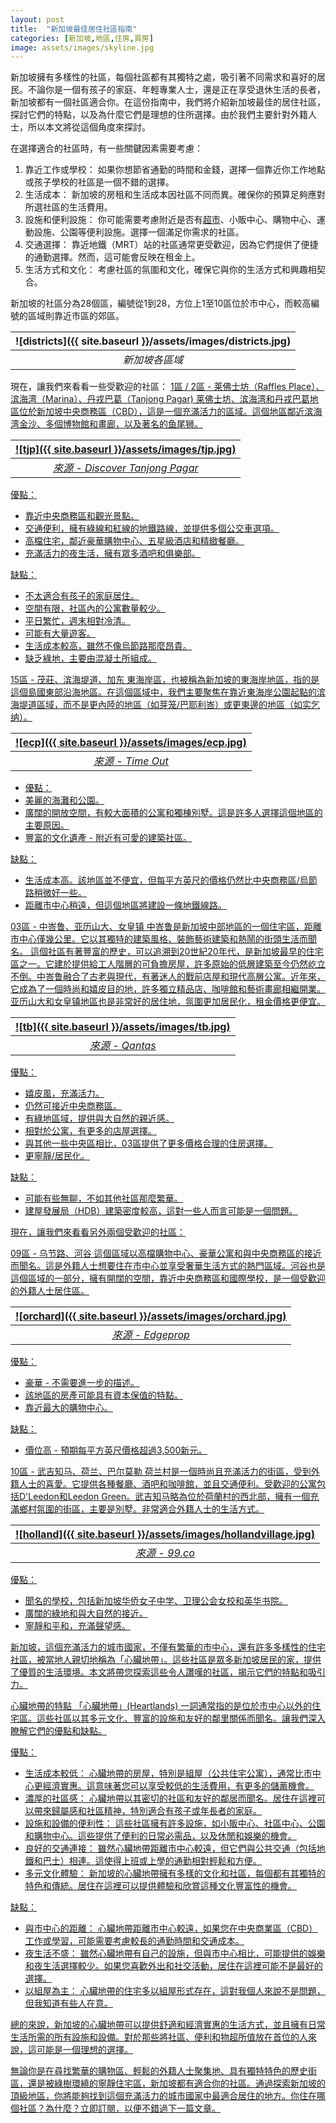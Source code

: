 ```yaml
---
layout: post
title:  "新加坡最佳居住社區指南"
categories: [新加坡,地區,住房,買房]
image: assets/images/skyline.jpg
---
```

新加坡擁有多樣性的社區，每個社區都有其獨特之處，吸引著不同需求和喜好的居民。不論你是一個有孩子的家庭、年輕專業人士，還是正在享受退休生活的長者，新加坡都有一個社區適合你。在這份指南中，我們將介紹新加坡最佳的居住社區，探討它們的特點，以及為什麼它們是理想的住所選擇。由於我們主要針對外籍人士，所以本文將從這個角度來探討。

在選擇適合的社區時，有一些關鍵因素需要考慮：
1. 靠近工作或學校： 如果你想節省通勤的時間和金錢，選擇一個靠近你工作地點或孩子學校的社區是一個不錯的選擇。
2. 生活成本： 新加坡的房租和生活成本因社區不同而異。確保你的預算足夠應對所選社區的生活費用。
3. 設施和便利設施： 你可能需要考慮附近是否有[超市](https://fromhktosg.github.io/zh/grocery/)、小販中心、購物中心、運動設施、公園等便利設施。選擇一個滿足你需求的社區。
4. 交通選擇： 靠近地鐵（MRT）站的社區通常更受歡迎，因為它們提供了便捷的通勤選擇。然而，這可能會反映在租金上。
5. 生活方式和文化： 考慮社區的氛圍和文化，確保它與你的生活方式和興趣相契合。

新加坡的社區分為28個區，編號從1到28，方位上1至10區位於市中心，而較高編號的區域則靠近市區的郊區。

| ![districts]({{ site.baseurl }}/assets/images/districts.jpg)
|:--:| 
|  *新加坡各區域*  |

現在，讓我們來看看一些受歡迎的社區：
<u>1區 / 2區 - 莱佛士坊（Raffles Place）、滨海湾（Marina）、丹戎巴葛（Tanjong Pagar)<u>
莱佛士坊、滨海湾和丹戎巴葛地區位於新加坡中央商務區（CBD），這是一個充滿活力的區域。這個地區鄰近滨海湾金沙、多個博物館和畫廊，以及著名的鱼尾狮。

| ![tjp]({{ site.baseurl }}/assets/images/tjp.jpg)
|:--:| 
|  *來源 - Discover Tanjong Pagar*  |

優點：
+ 靠近中央商務區和觀光景點。
+ 交通便利，擁有綠線和紅線的地鐵路線，並提供多個公交車選項。
+ 高檔住宅，鄰近豪華購物中心、五星級酒店和精緻餐廳。
+ 充滿活力的夜生活，擁有眾多酒吧和俱樂部。

缺點：
+ 不太適合有孩子的家庭居住。
+ 空間有限，社區內的公寓數量較少。
+ 平日繁忙，週末相對冷清。
+ 可能有大量遊客。
+ 生活成本較高，雖然不像烏節路那麼昂貴。
+ 缺乏綠地，主要由混凝土所組成。

<u>15區 - 茂莊、滨海堤道、加东<u>
東海岸區，也被稱為新加坡的東海岸地區，指的是這個島國東部沿海地區。在這個區域中，我們主要聚焦在靠近東海岸公園起點的滨海堤道區域，而不是更內陸的地區（如芽笼/巴耶利峇）或更東邊的地區（如实乞纳）。

| ![ecp]({{ site.baseurl }}/assets/images/ecp.jpg)
|:--:| 
|  *來源 - Time Out*  |

+ 優點：
+ 美麗的海灘和公園。
+ 廣闊的開放空間，有較大面積的公寓和獨棟別墅。這是許多人選擇這個地區的主要原因。
+ 豐富的文化遺產 - 附近有可愛的建築社區。

缺點：
+ 生活成本高。該地區並不便宜，但每平方英尺的價格仍然比中央商務區/烏節路稍微好一些。
+ 距離市中心稍遠，但這個地區將建設一條地鐵線路。

<u>03區 - 中峇鲁、亚历山大、女皇镇<u>
中峇鲁是新加坡中部地區的一個住宅區，距離市中心僅幾公里。它以其獨特的建築風格、裝飾藝術建築和熱鬧的街頭生活而聞名。 這個社區有著豐富的歷史，可以追溯到20世紀20年代，是新加坡最早的住宅區之一。它建於提供給工人階層的可負擔房屋，許多原始的低層建築至今仍然屹立不倒。中峇鲁融合了古老與現代，有著迷人的戰前店屋和現代高層公寓。近年來，它成為了一個時尚和嬉皮目的地，許多獨立精品店、咖啡館和藝術畫廊相繼開業。亚历山大和女皇镇地區也是非常好的居住地，氛圍更加居民化，租金價格更便宜。

| ![tb]({{ site.baseurl }}/assets/images/tb.jpg)
|:--:| 
|  *來源 - Qantas*  |

優點：
+ 嬉皮風，充滿活力。
+ 仍然可接近中央商務區。
+ 有綠地區域，提供與大自然的親近感。
+ 相對於公寓，有更多的店屋選擇。
+ 與其他一些中央區相比，03區提供了更多價格合理的住房選擇。
+ 更寧靜/居民化。

缺點：
+ 可能有些無聊，不如其他社區那麼繁華。
+ 建屋發展局（HDB）建築密度較高，這對一些人而言可能是一個問題。

現在，讓我們來看看另外兩個受歡迎的社區：

<u>09區 - 乌节路、河谷<u>
這個區域以高檔購物中心、豪華公寓和與中央商務區的接近而聞名。這是外籍人士想要住在市中心並享受奢華生活方式的熱門區域。河谷也是這個區域的一部分，擁有開闊的空間，靠近中央商務區和國際學校，是一個受歡迎的外籍人士居住區。

| ![orchard]({{ site.baseurl }}/assets/images/orchard.jpg)
|:--:| 
|  *來源 - Edgeprop*  |

優點：
+ 豪華 - 不需要進一步的描述。
+ 該地區的房產可能具有資本保值的特點。
+ 靠近最大的購物中心。

缺點：
+ 價位高 - 預期每平方英尺價格超過3,500新元。

<u>10區 - 武吉知马、荷兰、巴尔莫勒<u>
荷兰村是一個時尚且充滿活力的街區，受到外籍人士的喜愛。它提供各種餐廳、酒吧和咖啡館，並且交通便利。受歡迎的公寓包括D'Leedon和Leedon Green。武吉知马略為位於荷蘭村的西北部，擁有一個充滿鄉村氛圍的街區，主要是別墅。非常適合外籍人士的生活方式。

| ![holland]({{ site.baseurl }}/assets/images/hollandvillage.jpg)
|:--:| 
|  *來源 - 99.co*  |

優點：
+ 聞名的學校，包括新加坡华侨女子中学、卫理公会女校和英华书院。
+ 廣闊的綠地和與大自然的接近。
+ 寧靜和平和，充滿聲望感。

新加坡，這個充滿活力的城市國家，不僅有繁華的市中心，還有許多多樣性的住宅社區，被當地人親切地稱為「心臟地帶」。這些社區是眾多新加坡居民的家，提供了優質的生活環境。本文將帶您探索這些令人讚嘆的社區，揭示它們的特點和吸引力。

<u>心臟地帶的特點<u>
「心臟地帶」(Heartlands) 一詞通常指的是位於市中心以外的住宅區。這些社區以其多元文化、豐富的設施和友好的鄰里關係而聞名。讓我們深入瞭解它們的優點和缺點。

優點：
+ 生活成本較低： 心臟地帶的房屋，特別是組屋（公共住宅公寓），通常比市中心更經濟實惠。這意味著您可以享受較低的生活費用，有更多的儲蓄機會。
+ 濃厚的社區感： 心臟地帶以其密切的社區和友好的鄰居而聞名。居住在這裡可以帶來歸屬感和社區精神，特別適合有孩子或年長者的家庭。
+ 設施和設備的便利性： 這些社區擁有許多設施，如小販中心、社區中心、公園和購物中心。這些提供了便利的日常必需品，以及休閒和娛樂的機會。
+ 良好的交通連接： 雖然心臟地帶距離市中心較遠，但它們與公共交通（包括地鐵和巴士）相連。這使得上班或上學的通勤相對輕鬆和方便。
+ 多元文化體驗： 新加坡的心臟地帶擁有多樣的文化和社區，每個都有其獨特的特色和傳統。居住在這裡可以提供體驗和欣賞這種文化豐富性的機會。

缺點：
+ 與市中心的距離： 心臟地帶距離市中心較遠，如果您在中央商業區（CBD）工作或學習，可能需要考慮較長的通勤時間和交通成本。
+ 夜生活不盛： 雖然心臟地帶有自己的設施，但與市中心相比，可能提供的娛樂和夜生活選擇較少。如果您喜歡外出和社交活動，居住在這裡可能不是最好的選擇。
+ 以組屋為主： 心臟地帶的住宅多以組屋形式存在，這對我個人來說不是問題，但我知道有些人在意。

總的來說，新加坡的心臟地帶可以提供舒適和經濟實惠的生活方式，並且擁有日常生活所需的所有設施和設備。對於那些將社區、便利和物超所值放在首位的人來說，這可能是一個理想的選擇。

無論你是在尋找繁華的購物區、輕鬆的外籍人士聚集地、具有獨特特色的歷史街區，還是被綠樹環繞的寧靜住宅區，新加坡都有適合你的社區。通過探索新加坡的頂級地區，你將能夠找到這個充滿活力的城市國家中最適合居住的地方。你住在哪個社區？為什麼？立即訂閱，以便不錯過下一篇文章。